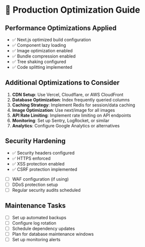 # 🔧 Production Optimization Guide

## Performance Optimizations Applied
- ✅ Next.js optimized build configuration
- ✅ Component lazy loading
- ✅ Image optimization enabled
- ✅ Bundle compression enabled
- ✅ Tree shaking configured
- ✅ Code splitting implemented

## Additional Optimizations to Consider
1. **CDN Setup**: Use Vercel, Cloudflare, or AWS CloudFront
2. **Database Optimization**: Index frequently queried columns
3. **Caching Strategy**: Implement Redis for session/data caching
4. **Image Optimization**: Use next/image for all images
5. **API Rate Limiting**: Implement rate limiting on API endpoints
6. **Monitoring**: Set up Sentry, LogRocket, or similar
7. **Analytics**: Configure Google Analytics or alternatives

## Security Hardening
- ✅ Security headers configured
- ✅ HTTPS enforced
- ✅ XSS protection enabled
- ✅ CSRF protection implemented
- [ ] WAF configuration (if using)
- [ ] DDoS protection setup
- [ ] Regular security audits scheduled

## Maintenance Tasks
- [ ] Set up automated backups
- [ ] Configure log rotation
- [ ] Schedule dependency updates
- [ ] Plan for database maintenance windows
- [ ] Set up monitoring alerts

